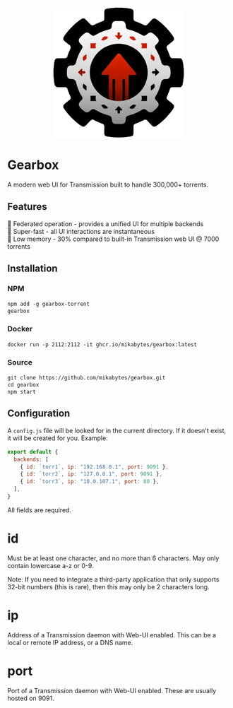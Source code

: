 <p align="center">
  <img src="public/icon_512x512.png" width="300" height="300" alt="Gearbox icon" />
</p>

# Gearbox

A modern web UI for Transmission built to handle 300,000+ torrents.

## Features

🤗 Federated operation - provides a unified UI for multiple backends</br>
🐎 Super-fast - all UI interactions are instantaneous</br>
🧠 Low memory - 30% compared to built-in Transmission web UI @ 7000 torrents</br>

## Installation

### NPM

```
npm add -g gearbox-torrent
gearbox
```

### Docker

```
docker run -p 2112:2112 -it ghcr.io/mikabytes/gearbox:latest
```

### Source

```
git clone https://github.com/mikabytes/gearbox.git
cd gearbox
npm start
```

## Configuration

A `config.js` file will be looked for in the current directory. If it doesn't exist, it will be created for you. Example:

```js
export default {
  backends: [
    { id: `torr1`, ip: "192.168.0.1", port: 9091 },
    { id: `torr2`, ip: "127.0.0.1", port: 9091 },
    { id: `torr3`, ip: "10.0.107.1", port: 80 },
  ],
}
```

All fields are required.

# id

Must be at least one character, and no more than 6 characters. May only contain lowercase a-z or 0-9.

Note: If you need to integrate a third-party application that only supports 32-bit numbers (this is rare), then this may only be 2 characters long.

# ip

Address of a Transmission daemon with Web-UI enabled. This can be a local or remote IP address, or a DNS name.

# port

Port of a Transmission daemon with Web-UI enabled. These are usually hosted on 9091.
